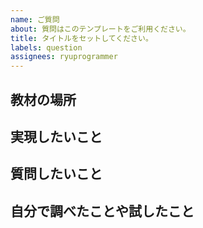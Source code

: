 ```yaml
---
name: ご質問
about: 質問はこのテンプレートをご利用ください。
title: タイトルをセットしてください。
labels: question
assignees: ryuprogrammer
---
```

<!-- Issueのテンプレートです。入力できるところを埋めてください。例：https://code-candy.com/courses/1259994/lectures/33129629 -->
<!-- 記入しない項目は特になしと記入してください。。 -->
<!-- 質問の教材名を記述してください。例：パネルゲーム -->
## 教材の場所

<!-- 実現したいことを記入してください。 -->
## 実現したいこと

<!--  悩んでいること、解決したいこと、実現するために必要なことを書く。プログラムコードやスクリーンショット、動画収録を活用してわかりやすく記述してください。-->
## 質問したいこと

<!-- 自分が調べたページのURLや、試したことの結果をわかりやすく記述してください。 -->
## 自分で調べたことや試したこと
